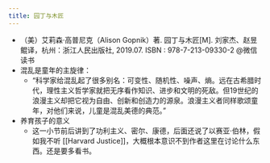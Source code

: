 ```yaml
---
title: 园丁与木匠
---
```


- （美）艾莉森·高普尼克（Alison Gopnik）著. 园丁与木匠[M]. 刘家杰、赵昱鲲译，杭州：浙江人民出版社, 2019.07. ISBN : 978-7-213-09330-2 @微信读书
- 混乱是童年的主旋律：
    - “科学家给混乱起了很多别名：可变性、随机性、噪声、熵。远在古希腊时代，理性主义哲学家就把无序看作知识、进步和文明的死敌。但19世纪的浪漫主义却把它视为自由、创新和创造力的源泉。浪漫主义者同样歌颂童年，对他们来说，儿童是混乱美德的典范。”
- 养育孩子的意义
    - 这一小节前后讲到了功利主义、密尔、康德，后面还说了以赛亚·伯林，假如我不听 [[Harvard Justice]]，大概根本意识不到作者这里在讨论什么东西。还是要多看书。